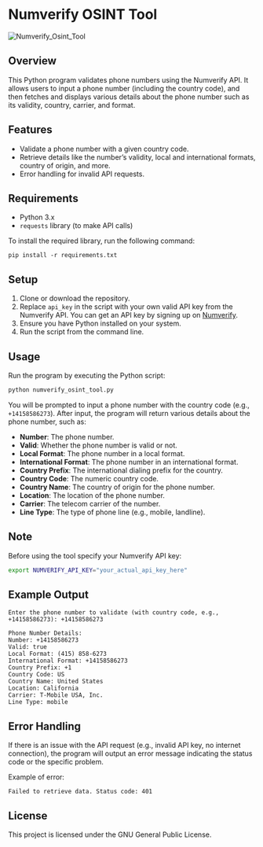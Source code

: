 # Numverify OSINT Tool

![Numverify_Osint_Tool](https://github.com/user-attachments/assets/435628c9-a358-424f-8638-435c388ff69e)




## Overview

This Python program validates phone numbers using the Numverify API. It allows users to input a phone number (including the country code), and then fetches and displays various details about the phone number such as its validity, country, carrier, and format.

## Features

- Validate a phone number with a given country code.
- Retrieve details like the number’s validity, local and international formats, country of origin, and more.
- Error handling for invalid API requests.

## Requirements

- Python 3.x
- `requests` library (to make API calls)

To install the required library, run the following command:
```
pip install -r requirements.txt
```

## Setup

1. Clone or download the repository.
2. Replace `api_key` in the script with your own valid API key from the Numverify API. You can get an API key by signing up on [Numverify](https://numverify.com/).
3. Ensure you have Python installed on your system.
4. Run the script from the command line.

## Usage

Run the program by executing the Python script:

```bash
python numverify_osint_tool.py
```

You will be prompted to input a phone number with the country code (e.g., `+14158586273`). After input, the program will return various details about the phone number, such as:

- **Number**: The phone number.
- **Valid**: Whether the phone number is valid or not.
- **Local Format**: The phone number in a local format.
- **International Format**: The phone number in an international format.
- **Country Prefix**: The international dialing prefix for the country.
- **Country Code**: The numeric country code.
- **Country Name**: The country of origin for the phone number.
- **Location**: The location of the phone number.
- **Carrier**: The telecom carrier of the number.
- **Line Type**: The type of phone line (e.g., mobile, landline).

## Note

Before using the tool specify your Numverify API key:

```bash
export NUMVERIFY_API_KEY="your_actual_api_key_here"
```


## Example Output

```
Enter the phone number to validate (with country code, e.g., +14158586273): +14158586273

Phone Number Details:
Number: +14158586273
Valid: true
Local Format: (415) 858-6273
International Format: +14158586273
Country Prefix: +1
Country Code: US
Country Name: United States
Location: California
Carrier: T-Mobile USA, Inc.
Line Type: mobile
```

## Error Handling

If there is an issue with the API request (e.g., invalid API key, no internet connection), the program will output an error message indicating the status code or the specific problem.

Example of error:
```
Failed to retrieve data. Status code: 401
```

## License

This project is licensed under the GNU General Public License.

